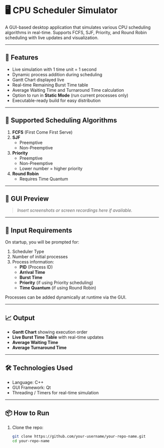 # 🖥️ CPU Scheduler Simulator

A GUI-based desktop application that simulates various CPU scheduling algorithms in real-time. Supports FCFS, SJF, Priority, and Round Robin scheduling with live updates and visualization.

---

## 🚀 Features

- Live simulation with 1 time unit = 1 second
- Dynamic process addition during scheduling
- Gantt Chart displayed live
- Real-time Remaining Burst Time table
- Average Waiting Time and Turnaround Time calculation
- Option to run in **Static Mode** (run current processes only)
- Executable-ready build for easy distribution

---

## 🧠 Supported Scheduling Algorithms

1. **FCFS** (First Come First Serve)
2. **SJF**
   - Preemptive
   - Non-Preemptive
3. **Priority**
   - Preemptive
   - Non-Preemptive
   - Lower number = higher priority
4. **Round Robin**
   - Requires Time Quantum


---

## 📸 GUI Preview

> _Insert screenshots or screen recordings here if available._

---

## 🧾 Input Requirements

On startup, you will be prompted for:

1. Scheduler Type
2. Number of initial processes
3. Process information:
   - **PID** (Process ID)
   - **Arrival Time**
   - **Burst Time**
   - **Priority** (if using Priority scheduling)
   - **Time Quantum** (if using Round Robin)

Processes can be added dynamically at runtime via the GUI.

---

## 📈 Output

- **Gantt Chart** showing execution order
- **Live Burst Time Table** with real-time updates
- **Average Waiting Time**
- **Average Turnaround Time**

---

## 🛠️ Technologies Used

- Language: C++
- GUI Framework: Qt
- Threading / Timers for real-time simulation

---

## 📦 How to Run

1. Clone the repo:
   ```bash
   git clone https://github.com/your-username/your-repo-name.git
   cd your-repo-name
